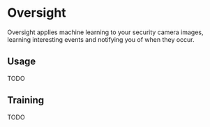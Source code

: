# Oversight
Oversight applies machine learning to your security camera images, learning interesting events and notifying you of when they occur.

## Usage
TODO

## Training
TODO
